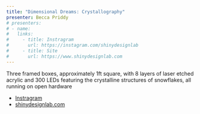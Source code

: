 ```yaml
---
title: "Dimensional Dreams: Crystallography"
presenter: Becca Priddy
# presenters:
# - name:
#   links:
#     - title: Instragram
#       url: https://instagram.com/shinydesignlab
#     - title: Site
#       url: https://www.shinydesignlab.com
---
```


Three framed boxes, approximately 1ft square, with 8 layers of laser etched acrylic and 300 LEDs featuring the crystalline structures of snowflakes, all running on open hardware

-   [Instragram](https://instagram.com/shinydesignlab)
-   [shinydesignlab.com](https://www.shinydesignlab.com)
